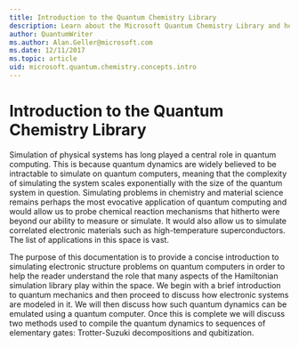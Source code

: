 ```yaml
---
title: Introduction to the Quantum Chemistry Library
description: Learn about the Microsoft Quantum Chemistry Library and how it is used to simulate electronic structure problems on quantum computers.  
author: QuantumWriter
ms.author: Alan.Geller@microsoft.com
ms.date: 12/11/2017
ms.topic: article
uid: microsoft.quantum.chemistry.concepts.intro
---
```


# Introduction to the Quantum Chemistry Library

Simulation of physical systems has long played a central role in quantum computing.  This is because quantum dynamics are widely believed to be intractable to simulate on quantum computers, meaning that the complexity of simulating the system scales exponentially with the size of the quantum system in question.  Simulating problems in chemistry and material science remains perhaps the most evocative application of quantum computing and would allow us to probe chemical reaction mechanisms that hitherto were beyond our ability to measure or simulate.  It would also allow us to simulate correlated electronic materials such as high-temperature superconductors. The list of applications in this space is vast.

The purpose of this documentation is to provide a concise introduction to simulating electronic structure problems on quantum computers in order to help the reader understand the role that many aspects of the Hamiltonian simulation library play within the space.  We begin with a brief introduction to quantum mechanics and then proceed to discuss how electronic systems are modeled in it.  We will then discuss how such quantum dynamics can be emulated using a quantum computer.  Once this is complete we will discuss two methods used to compile the quantum dynamics to sequences of elementary gates: Trotter-Suzuki decompositions and qubitization.
